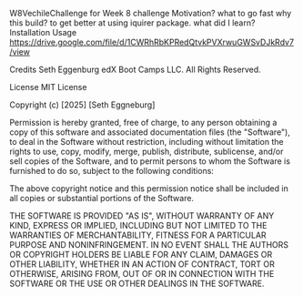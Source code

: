 W8VechileChallenge
for Week 8 challenge
Motivation? what to go fast
why this build? to get better at using iquirer package.
what did I learn?
Installation
Usage
https://drive.google.com/file/d/1CWRhRbKPRedQtvkPVXrwuGWSvDJkRdv7/view

Credits
Seth Eggenburg
edX Boot Camps LLC. All Rights Reserved.

License
MIT License

Copyright (c) [2025] [Seth Eggneburg]

Permission is hereby granted, free of charge, to any person obtaining a copy of this software and associated documentation files (the "Software"), to deal in the Software without restriction, including without limitation the rights to use, copy, modify, merge, publish, distribute, sublicense, and/or sell copies of the Software, and to permit persons to whom the Software is furnished to do so, subject to the following conditions:

The above copyright notice and this permission notice shall be included in all copies or substantial portions of the Software.

THE SOFTWARE IS PROVIDED "AS IS", WITHOUT WARRANTY OF ANY KIND, EXPRESS OR IMPLIED, INCLUDING BUT NOT LIMITED TO THE WARRANTIES OF MERCHANTABILITY, FITNESS FOR A PARTICULAR PURPOSE AND NONINFRINGEMENT. IN NO EVENT SHALL THE AUTHORS OR COPYRIGHT HOLDERS BE LIABLE FOR ANY CLAIM, DAMAGES OR OTHER LIABILITY, WHETHER IN AN ACTION OF CONTRACT, TORT OR OTHERWISE, ARISING FROM, OUT OF OR IN CONNECTION WITH THE SOFTWARE OR THE USE OR OTHER DEALINGS IN THE SOFTWARE.
